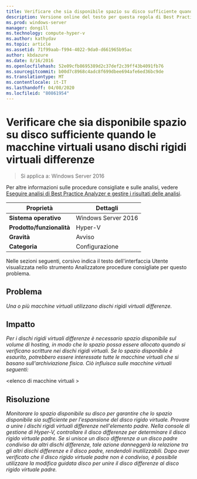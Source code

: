 ```yaml
---
title: Verificare che sia disponibile spazio su disco sufficiente quando le macchine virtuali usano dischi rigidi virtuali differenze
description: Versione online del testo per questa regola di Best Practices Analyzer.
ms.prod: windows-server
manager: dongill
ms.technology: compute-hyper-v
ms.author: kathydav
ms.topic: article
ms.assetid: 71f99aab-f994-4022-9da0-d661965b95ac
author: kbdazure
ms.date: 8/16/2016
ms.openlocfilehash: 52e09cfb8695389d2c37def2c39ff43b4091fb76
ms.sourcegitcommit: b00d7c8968c4adc8f699dbee694afe6ed36bc9de
ms.translationtype: MT
ms.contentlocale: it-IT
ms.lasthandoff: 04/08/2020
ms.locfileid: "80861954"
---
```

# <a name="ensure-sufficient-physical-disk-space-is-available-when-virtual-machines-use-differencing-virtual-hard-disks"></a>Verificare che sia disponibile spazio su disco sufficiente quando le macchine virtuali usano dischi rigidi virtuali differenze

>Si applica a: Windows Server 2016

Per altre informazioni sulle procedure consigliate e sulle analisi, vedere [Eseguire analisi di Best Practice Analyzer e gestire i risultati delle analisi](https://go.microsoft.com/fwlink/p/?LinkID=223177).  
  
|Proprietà|Dettagli|  
|-|-|  
|**Sistema operativo**|Windows Server 2016|  
|**Prodotto/funzionalità**|Hyper-V|  
|**Gravità**|Avviso|  
|**Categoria**|Configurazione|  
  
Nelle sezioni seguenti, corsivo indica il testo dell'interfaccia Utente visualizzata nello strumento Analizzatore procedure consigliate per questo problema.  
  
## <a name="issue"></a>Problema  
*Una o più macchine virtuali utilizzano dischi rigidi virtuali differenze.*  
  
## <a name="impact"></a>Impatto  
*Per i dischi rigidi virtuali differenze è necessario spazio disponibile sul volume di hosting, in modo che lo spazio possa essere allocato quando si verificano scritture nei dischi rigidi virtuali. Se lo spazio disponibile è esaurito, potrebbero essere interessate tutte le macchine virtuali che si basano sull'archiviazione fisica. Ciò influisca sulle macchine virtuali seguenti:*  
  
\<elenco di macchine virtuali >  
  
## <a name="resolution"></a>Risoluzione  
*Monitorare lo spazio disponibile su disco per garantire che lo spazio disponibile sia sufficiente per l'espansione del disco rigido virtuale. Provare a unire i dischi rigidi virtuali differenze nell'elemento padre. Nella console di gestione di Hyper-V, controllare il disco differenze per determinare il disco rigido virtuale padre. Se si unisce un disco differenze a un disco padre condiviso da altri dischi differenze, tale azione danneggerà la relazione tra gli altri dischi differenze e il disco padre, rendendoli inutilizzabili. Dopo aver verificato che il disco rigido virtuale padre non è condiviso, è possibile utilizzare la modifica guidata disco per unire il disco differenze al disco rigido virtuale padre.*  
  



